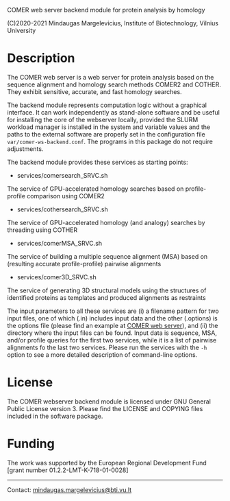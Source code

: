 COMER web server backend module for protein analysis by homology

(C)2020-2021 Mindaugas Margelevicius,
Institute of Biotechnology, Vilnius University

# Description

   The COMER web server is a web server for protein analysis based on the 
   sequence alignment and homology search methods COMER2 and COTHER. They 
   exhibit sensitive, accurate, and fast homology searches.

   The backend module represents computation logic without a graphical 
   interface. It can work independently as stand-alone software and be 
   useful for installing the core of the webserver locally, provided 
   the SLURM workload manager is installed in the system and variable 
   values and the paths to the external software are properly set in the 
   configuration file `var/comer-ws-backend.conf`. The programs in this 
   package do not require adjustments.

   The backend module provides these services as starting points:

  *  services/comersearch\_SRVC.sh

   The service of GPU-accelerated homology searches based on profile-profile 
   comparison using COMER2

  *  services/cothersearch\_SRVC.sh

   The service of GPU-accelerated homology (and analogy) searches by threading
   using COTHER

  *  services/comerMSA\_SRVC.sh

   The service of building a multiple sequence alignment (MSA) based on 
   (resulting accurate profile-profile) pairwise alignments

  *  services/comer3D\_SRVC.sh

   The service of generating 3D structural models using the structures of 
   identified proteins as templates and produced alignments as restraints

   The input parameters to all these services are (i) a filename pattern for 
   two input files, one of which (.in) includes input data and the other 
   (.options) is the options file (please find an example at 
   [COMER web server](https://bioinformatics.lt/comer)), and (ii) the 
   directory where the input files can be found. Input data is sequence, 
   MSA, and/or profile queries for the first two services, while it is a
   list of pairwise alignments fo the last two services. Please run the 
   services with the `-h` option to see a more detailed description of 
   command-line options.

# License

   The COMER webserver backend module is licensed under GNU General Public 
   License version 3. Please find the LICENSE and COPYING files 
   included in the software package.

# Funding

The work was supported by the European Regional Development Fund 
[grant number 01.2.2-LMT-K-718-01-0028]

---

Contact: <mindaugas.margelevicius@bti.vu.lt>

